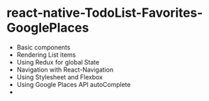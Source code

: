 # react-native-TodoList-Favorites-GooglePlaces

* Basic components
* Rendering List items
* Using Redux for global State
* Navigation with React-Navigation
* Using Stylesheet and Flexbox
* Using Google Places API autoComplete
* 
